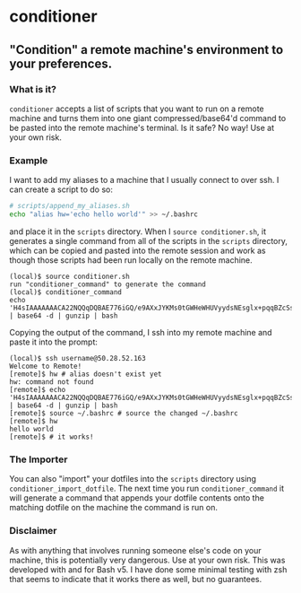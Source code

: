 # conditioner
## "Condition" a remote machine's environment to your preferences.

### What is it?
`conditioner` accepts a list of scripts that you want to run on a remote machine and turns them into one giant compressed/base64'd command to be pasted into the remote machine's terminal. Is it safe? No way! Use at your own risk.

### Example
I want to add my aliases to a machine that I usually connect to over ssh. I can create a script to do so:

```bash
# scripts/append_my_aliases.sh
echo "alias hw='echo hello world'" >> ~/.bashrc
```

and place it in the `scripts` directory. When I `source conditioner.sh`, it generates a single command from all of the scripts in the `scripts` directory, which can be copied and pasted into the remote session and work as though those scripts had been run locally on the remote machine.

```
(local)$ source conditioner.sh
run "conditioner_command" to generate the command
(local)$ conditioner_command
echo 'H4sIAAAAAAACA22NQQqDQBAE776iGQ/e9AXxJYKMs0tGWHeWHUVyydsNEsglx+pqqBZcSsxh3l4zp5U9eu/atHCpa9l9+KujqIHuAXo+ups1pmQ4rabQEcYR76Ff2LXK91+PjIncjirxJyfCbkjGAaKcn58CNRdmuxT5lwAAAA==' | base64 -d | gunzip | bash
```

Copying the output of the command, I ssh into my remote machine and paste it into the prompt:

```
(local)$ ssh username@50.28.52.163
Welcome to Remote!
[remote]$ hw # alias doesn't exist yet
hw: command not found
[remote]$ echo 'H4sIAAAAAAACA22NQQqDQBAE776iGQ/e9AXxJYKMs0tGWHeWHUVyydsNEsglx+pqqBZcSsxh3l4zp5U9eu/atHCpa9l9+KujqIHuAXo+ups1pmQ4rabQEcYR76Ff2LXK91+PjIncjirxJyfCbkjGAaKcn58CNRdmuxT5lwAAAA==' | base64 -d | gunzip | bash
[remote]$ source ~/.bashrc # source the changed ~/.bashrc
[remote]$ hw
hello world
[remote]$ # it works!
```

### The Importer
You can also "import" your dotfiles into the `scripts` directory using `conditioner_import_dotfile`. The next time you run `conditioner_command` it will generate a command that appends your dotfile contents onto the matching dotfile on the machine the command is run on.

### Disclaimer
As with anything that involves running someone else's code on your machine, this is potentially very dangerous. Use at your own risk.
This was developed with and for Bash v5. I have done some minimal testing with zsh that seems to indicate that it works there as well, but no guarantees.
